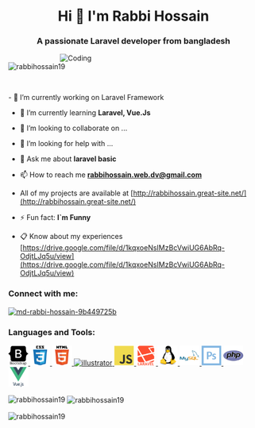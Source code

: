 <h1 align="center">Hi  👋 I'm Rabbi Hossain</h1>
<h3 align="center">A passionate Laravel developer from bangladesh</h3>
<img align="right" alt="Coding" width="400px" src="https://cdn.dribbble.com/users/1162077/screenshots/3848914/programmer.gif" />

<p align="left"> <img src="https://komarev.com/ghpvc/?username=rabbihossain19&label=Profile%20views&color=0e75b6&style=flat" alt="rabbihossain19" /> </p>

<p align="left"> <a href="https://twitter.com/" target="blank"><img src="https://img.shields.io/twitter/follow/?logo=twitter&style=for-the-badge" alt="" /></a> </p>
- 🔭 I’m currently working on Laravel Framework

- 🌱 I’m currently learning **Laravel, Vue.Js**

- 👯 I’m looking to collaborate on ...

- 🤔 I’m looking for help with ...

- 💬 Ask me about **laravel basic**

- 📫 How to reach me **rabbihossain.web.dv@gmail.com**

- All of my projects are available at [http://rabbihossain.great-site.net/](http://rabbihossain.great-site.net/)

- ⚡ Fun fact: **I`m Funny**

- 📋 Know about my experiences [https://drive.google.com/file/d/1kqxoeNsIMzBcVwiUG6AbRq-OdjtLJq5u/view](https://drive.google.com/file/d/1kqxoeNsIMzBcVwiUG6AbRq-OdjtLJq5u/view)


<h3 align="left">Connect with me:</h3>
<p align="left">
<a href="https://linkedin.com/in/md-rabbi-hossain-9b449725b" target="blank"><img align="center" src="https://raw.githubusercontent.com/rahuldkjain/github-profile-readme-generator/master/src/images/icons/Social/linked-in-alt.svg" alt="md-rabbi-hossain-9b449725b" height="30" width="40" /></a>
</p>

<h3 align="left">Languages and Tools:</h3>
<p align="left"> <a href="https://getbootstrap.com" target="_blank" rel="noreferrer"> <img src="https://raw.githubusercontent.com/devicons/devicon/master/icons/bootstrap/bootstrap-plain-wordmark.svg" alt="bootstrap" width="40" height="40"/> </a> <a href="https://www.w3schools.com/css/" target="_blank" rel="noreferrer"> <img src="https://raw.githubusercontent.com/devicons/devicon/master/icons/css3/css3-original-wordmark.svg" alt="css3" width="40" height="40"/> </a> <a href="https://www.w3.org/html/" target="_blank" rel="noreferrer"> <img src="https://raw.githubusercontent.com/devicons/devicon/master/icons/html5/html5-original-wordmark.svg" alt="html5" width="40" height="40"/> </a> <a href="https://www.adobe.com/in/products/illustrator.html" target="_blank" rel="noreferrer"> <img src="https://www.vectorlogo.zone/logos/adobe_illustrator/adobe_illustrator-icon.svg" alt="illustrator" width="40" height="40"/> </a> <a href="https://developer.mozilla.org/en-US/docs/Web/JavaScript" target="_blank" rel="noreferrer"> <img src="https://raw.githubusercontent.com/devicons/devicon/master/icons/javascript/javascript-original.svg" alt="javascript" width="40" height="40"/> </a> <a href="https://laravel.com/" target="_blank" rel="noreferrer"> <img src="https://raw.githubusercontent.com/devicons/devicon/master/icons/laravel/laravel-plain-wordmark.svg" alt="laravel" width="40" height="40"/> </a> <a href="https://www.linux.org/" target="_blank" rel="noreferrer"> <img src="https://raw.githubusercontent.com/devicons/devicon/master/icons/linux/linux-original.svg" alt="linux" width="40" height="40"/> </a> <a href="https://www.mysql.com/" target="_blank" rel="noreferrer"> <img src="https://raw.githubusercontent.com/devicons/devicon/master/icons/mysql/mysql-original-wordmark.svg" alt="mysql" width="40" height="40"/> </a> <a href="https://www.photoshop.com/en" target="_blank" rel="noreferrer"> <img src="https://raw.githubusercontent.com/devicons/devicon/master/icons/photoshop/photoshop-line.svg" alt="photoshop" width="40" height="40"/> </a> <a href="https://www.php.net" target="_blank" rel="noreferrer"> <img src="https://raw.githubusercontent.com/devicons/devicon/master/icons/php/php-original.svg" alt="php" width="40" height="40"/> </a> <a href="https://vuejs.org/" target="_blank" rel="noreferrer"> <img src="https://raw.githubusercontent.com/devicons/devicon/master/icons/vuejs/vuejs-original-wordmark.svg" alt="vuejs" width="40" height="40"/> </a> </p>

<p><img align="left" src="https://github-readme-stats.vercel.app/api/top-langs?username=rabbihossain19&show_icons=true&locale=en&layout=compact" alt="rabbihossain19" /></p>

<p>&nbsp;<img align="center" src="https://github-readme-stats.vercel.app/api?username=rabbihossain19&show_icons=true&locale=en" alt="rabbihossain19" /></p>

<p><img align="center" src="https://github-readme-streak-stats.herokuapp.com/?user=rabbihossain19&" alt="rabbihossain19" /></p>
